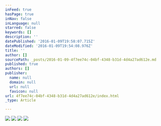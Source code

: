 ```yaml
---
inFeed: true
hasPage: true
inNav: false
inLanguage: null
starred: false
keywords: []
description: ''
datePublished: '2016-01-09T19:58:07.715Z'
dateModified: '2016-01-09T19:54:08.976Z'
title: ''
author: []
sourcePath: _posts/2016-01-09-4f7ee74c-04bf-4348-b31d-4d4a27ad612e.md
published: true
authors: []
publisher:
  name: null
  domain: null
  url: null
  favicon: null
url: 4f7ee74c-04bf-4348-b31d-4d4a27ad612e/index.html
_type: Article

---
```

![](https://s3-us-west-2.amazonaws.com/the-grid-img/p/65d465abad8f61197edd268aa494397aa085845b.jpg)
![](https://s3-us-west-2.amazonaws.com/the-grid-img/p/67411342a078570179d8939a4c3e38bbe475f33f.jpg)
![](https://s3-us-west-2.amazonaws.com/the-grid-img/p/a07b80235c3b05dc331cbf895f086ddfe3731bfa.jpg)
![](https://s3-us-west-2.amazonaws.com/the-grid-img/p/73bd872011f4391f6a24e099a84ff1ce5933bdae.jpg)